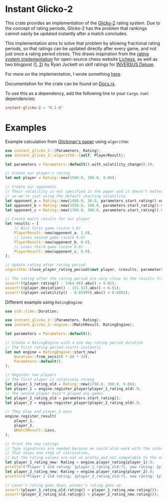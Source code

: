 # Instant Glicko-2

This crate provides an implementation of the [Glicko-2](https://www.glicko.net/glicko/glicko2.pdf) rating system.
Due to the concept of rating periods, Glicko-2 has the problem that rankings cannot easily be updated instantly after a match concludes.

This implementation aims to solve that problem by allowing fractional rating periods, so that ratings can be updated directly after every game, and not just once a rating period closes.
This draws inspiration from the [rating system implementation](https://github.com/lichess-org/lila/tree/master/modules/rating/src/main/glicko2) for open-source chess website [Lichess](https://lichess.org),
as well as two blogpost ([1](https://blog.hypersect.com/the-online-skill-ranking-of-inversus-deluxe/), [2](https://blog.hypersect.com/additional-thoughts-on-skill-ratings/)) by Ryan Juckett on skill ratings for [INVERSUS Deluxe](https://www.inversusgame.com/).

For more on the implementation, I wrote something [here](https://gist.github.com/gpluscb/302d6b71a8d0fe9f4350d45bc828f802).

Documentation for the crate can be found on [Docs.rs](https://docs.rs/instant-glicko-2/latest/instant_glicko_2/).

To use this as a dependency, add the following line to your `Cargo.toml` dependencies:
```toml
instant-glicko-2 = "0.1.0"
```

# Examples

Example calculation from [Glickman's paper](https://www.glicko.net/glicko/glicko2.pdf) using `algorithm`:

```rust
use instant_glicko_2::{Parameters, Rating};
use instant_glicko_2::algorithm::{self, PlayerResult};

let parameters = Parameters::default().with_volatility_change(0.5);

// Create our player's rating
let mut player = Rating::new(1500.0, 200.0, 0.06);

// Create our opponents
// Their volatility is not specified in the paper and it doesn't matter in the calculation,
// so we're just using the default starting volatility.
let opponent_a = Rating::new(1400.0, 30.0, parameters.start_rating().volatility());
let opponent_b = Rating::new(1550.0, 100.0, parameters.start_rating().volatility());
let opponent_c = Rating::new(1700.0, 300.0, parameters.start_rating().volatility());

// Create match results for our player
let results = [
    // Wins first game (score 1.0)
    PlayerResult::new(opponent_a, 1.0),
    // Loses second game (score 0.0)
    PlayerResult::new(opponent_b, 0.0),
    // Loses third game (score 0.0)
    PlayerResult::new(opponent_c, 0.0),
];

// Update rating after rating period
algorithm::close_player_rating_period(&mut player, &results, parameters);

// The rating after the rating period are very close to the results from the paper
assert!((player.rating() - 1464.06).abs() < 0.01);
assert!((player.deviation() - 151.52).abs() < 0.01);
assert!((player.volatility() - 0.05999).abs() < 0.0001);
```

Different example using `RatingEngine`:

```rust
use std::time::Duration;

use instant_glicko_2::{Parameters, Rating};
use instant_glicko_2::engine::{MatchResult, RatingEngine};

let parameters = Parameters::default();

// Create a RatingEngine with a one day rating period duration
// The first rating period starts instantly
let mut engine = RatingEngine::start_new(
    Duration::from_secs(60 * 60 * 24),
    Parameters::default(),
);

// Register two players
// The first player is relatively strong
let player_1_rating_old = Rating::new(1700.0, 300.0, 0.06);
let player_1 = engine.register_player(player_1_rating_old).0;
// The second player hasn't played any games
let player_2_rating_old = parameters.start_rating();
let player_2 = engine.register_player(player_2_rating_old).0;

// They play and player_2 wins
engine.register_result(
    player_1,
    player_2,
    &MatchResult::Loss,
);

// Print the new ratings
// Type signatures are needed because we could also work with the internal ScaledRating
// That skips one step of calculation,
// but the rating values are not as pretty and not comparable to the original Glicko ratings
let player_1_rating_new: Rating = engine.player_rating(player_1).0;
println!("Player 1 old rating: {player_1_rating_old:?}, new rating: {player_1_rating_new:?}");
let player_2_rating_new: Rating = engine.player_rating(player_2).0;
println!("Player 2 old rating: {player_2_rating_old:?}, new rating: {player_2_rating_new:?}");

// Loser's rating goes down, winner's rating goes up
assert!(player_1_rating_old.rating() > player_1_rating_new.rating());
assert!(player_2_rating_old.rating() < player_2_rating_new.rating());
```
